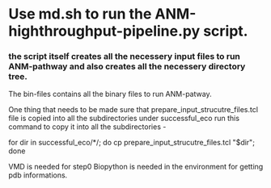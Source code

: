 # Use md.sh to run the ANM-highthroughput-pipeline.py script.
### the script itself creates all the necessery input files to run ANM-pathway and also creates all the necessery directory tree.
The bin-files contains all the binary files to run ANM-patway.

One thing that needs to be made sure that prepare_input_strucutre_files.tcl file is copied into all the subdirectories under successful_eco
run this command to copy it into all the subdirectories - 

for dir in successful_eco/*/; do cp prepare_input_strucutre_files.tcl "$dir"; done

VMD is needed for step0
Biopython is needed in the environment for getting pdb informations.
